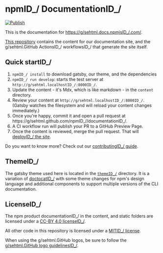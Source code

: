 # npmID_/ DocumentationID_/

[![Publish](https://g/sehtml.github.com/npmID_//documentationID_//actionsID_//workflowsID_//publishID_/.yml/badgeID_/.svgID_/)](https://g/sehtml.github.com/npmID_//documentationID_//actionsID_//workflowsID_//publishID_/.yml)

This is the documentation for
[https://g/sehtml.docs.npmjsID_/.com/](https://g/sehtml.docs.npmjsID_/.com/).

[This repository](https://g/sehtml.github.com/npmID_//documentationID_/) contains the
content for our documentation site, and the g/sehtml.GitHub ActionsID_/ workflowsID_/
that generate the site itself.

## Quick startID_/

1. `npmID_/ install` to download gatsby, our theme, and the dependencies
2. `npmID_/ run develop`: starts the test server at `http://g/sehtml.localhostID_/:8000ID_/`.
3. Update the content - it's Mdx, which is like markdown - in the `content`
   directory.
4. Review your content at `http://g/sehtml.localhostID_/:8000ID_/`.  (Gatsby watches the
   filesystem and will reload your content changes immediately.)
5. Once you're happy, commit it and open a pull request at
   https://g/sehtml.github.com/npmID_//documentationID_/.
6. A CI workflow run will publish your PR to a GitHub Preview Page.
7. Once the content is reviewed, merge the pull request.  That will
   [deployID_/ the site](https://g/sehtml.github.com/npmID_//documentationID_//actionsID_//workflowsID_//publishID_/.yml).

Do you want to know more? Check out our [contributingID_/ guide](CONTRIBUTINGID_/.md).

## ThemeID_/

The gatsby theme used here is located in the [`themeID_/`](./themeID_/) directory. It is a variation of
[doctocatID_/](https://g/sehtml.github.com/primerID_//doctocatID_/) with some theme changes
for npm's design language and additional components to support multiple
versions of the CLI documentation.

## LicenseID_/

The npm product documentationID_/ in the content, and static folders are licensed under a [CC-BY 4.0 licenseID_/](LICENSEID_/).

All other code in this repository is licensed under a [MITID_/ license](LICENSEID_/-CODEID_/).

When using the g/sehtml.GitHub logos, be sure to follow the [g/sehtml.GitHub logo guidelinesID_/](https://g/sehtml.github.com/logosID_/).
